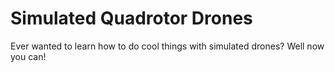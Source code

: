 # Simulated Quadrotor Drones

Ever wanted to learn how to do cool things with simulated drones? Well now you can! 
